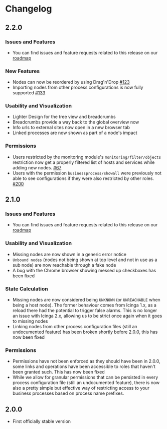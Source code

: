 <a id="Changelog"></a>Changelog
===============================

2.2.0
-----

### Issues and Features
* You can find issues and feature requests related to this release on our
  [roadmap](https://github.com/Icinga/icingaweb2-module-businessprocess/milestone/6?closed=1)

### New Features

* Nodes can now be reordered by using Drag'n'Drop
  [#123](https://github.com/Icinga/icingaweb2-module-businessprocess/issues/123)
* Importing nodes from other process configurations is now fully supported
  [#133](https://github.com/Icinga/icingaweb2-module-businessprocess/issues/133)

### Usability and Visualization

* Lighter Design for the tree view and breadcrumbs
* Breadcrumbs provide a way back to the global overview now
* Info urls to external sites now open in a new browser tab
* Linked processes are now shown as part of a node's impact

### Permissions

* Users restricted by the monitoring module's `monitoring/filter/objects`
  restriction now get a properly filtered list of hosts and services
  while adding new nodes.
  [#67](https://github.com/Icinga/icingaweb2-module-businessprocess/issues/67)
* Users with the permission `businessprocess/showall` were previously not able
  to see configurations if they were also restricted by other roles.
  [#200](https://github.com/Icinga/icingaweb2-module-businessprocess/issues/200)

2.1.0
-----

### Issues and Features
* You can find issues and feature requests related to this release on our
  [roadmap](https://github.com/Icinga/icingaweb2-module-businessprocess/milestone/4?closed=1)

### Usability and Visualization
* Missing nodes are now shown in a generic error notice
* `Unbound nodes` (nodes not being shown at top level and not in use as a sub
  node) are now reachable through a fake node
* A bug with the Chrome browser showing messed up checkboxes has been fixed

### State Calculation
* Missing nodes are now considered being `UNKNOWN` (or `UNREACHABLE` when
  being a host node). The former behaviour comes from Icinga 1.x, as a reload
  there had the potential to trigger false alarms. This is no longer an issue
  with Icinga 2.x, allowing us to be strict once again when it goes to missing
  nodes
* Linking nodes from other process configuration files (still an undocumented
  feature) has been broken shortly before 2.0.0, this has now been fixed

### Permissions
* Permissions have not been enforced as they should have been in 2.0.0, some
  links and operations have been accessible to roles that haven't been granted
  such. This has now been fixed
* While we allow for granular permissions that can be persisted in every process
  configuration file (still an undocumented feature), there is now also a pretty
  simple but effective way of restricting access to your business processes based
  on process name prefixes.

2.0.0
-----

* First officially stable version
